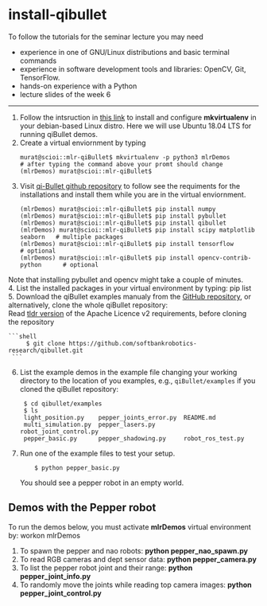 # install-qibullet
To follow the tutorials for the seminar lecture you may need
* experience in one of GNU/Linux distributions and basic terminal commands
* experience in software development tools and libraries: OpenCV, Git, TensorFlow.
* hands-on experience with a Python
* lecture slides of the week 6

----

1. Follow the intsruction in [this link](https://virtualenvwrapper.readthedocs.io/en/latest/index.html) to install and configure **mkvirtualenv** in your debian-based Linux distro. Here we will use Ubuntu 18.04 LTS for running qiBullet demos.
2. Create a virtual enviornment by typing 
    ```shell
    murat@scioi::mlr-qiBullet$ mkvirtualenv -p python3 mlrDemos
    # after typing the command above your promt should change
    (mlrDemos) murat@scioi::mlr-qiBullet$ 
    ```
3. Visit [qi-Bullet github repository](https://github.com/softbankrobotics-research/qibullet) to follow see the requiments for the installations and install them while you are in the virtual enviornment.
    ```shell
    (mlrDemos) murat@scioi::mlr-qiBullet$ pip install numpy
    (mlrDemos) murat@scioi::mlr-qiBullet$ pip install pybullet
    (mlrDemos) murat@scioi::mlr-qiBullet$ pip install qibullet
    (mlrDemos) murat@scioi::mlr-qiBullet$ pip install scipy matplotlib seaborn   # multiple packages 
    (mlrDemos) murat@scioi::mlr-qiBullet$ pip install tensorflow                 # optional
    (mlrDemos) murat@scioi::mlr-qiBullet$ pip install opencv-contrib-python      # optional
    ```
Note that installing pybullet and opencv might take a couple of minutes.   
4. List the installed packages in your virtual environment by typing: pip list  
5. Download the qiBullet examples manualy from the [GitHub repository](https://github.com/softbankrobotics-research/qibullet/tree/master/examples), or alternatively, clone the whole qiBullet repository:  
Read [tldr version](https://tldrlegal.com/license/apache-license-2.0-(apache-2.0)) of the Apache Licence v2 requirements, before cloning the repository  

	```shell
         $ git clone https://github.com/softbankrobotics-research/qibullet.git
     ```	 
6. List the example demos in the example file changing your working directory to the location of you examples, e.g., `qiBullet/examples` if you cloned the qiBullet repository:

        $ cd qibullet/examples
        $ ls
        light_position.py    pepper_joints_error.py  README.md
        multi_simulation.py  pepper_lasers.py        robot_joint_control.py
        pepper_basic.py      pepper_shadowing.py     robot_ros_test.py
7.  Run one of the example files to test your setup. 
    ```shell
        $ python pepper_basic.py 
    ```
    You should see a pepper robot in an empty world. 
    
## Demos with the Pepper robot
To run the demos below, you must activate **mlrDemos** virtual environment by: workon mlrDemos
1. To spawn the pepper and nao robots: **python pepper_nao_spawn.py**
2. To read RGB cameras and dept sensor data: **python pepper_camera.py**
3. To list the pepper robot joint and their range: **python pepper_joint_info.py**
4. To randomly move the joints while reading top camera images: **python pepper_joint_control.py**
